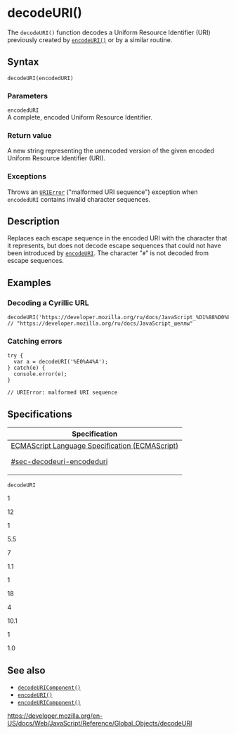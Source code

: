 # decodeURI()

The `decodeURI()` function decodes a Uniform Resource Identifier (URI) previously created by [`encodeURI()`](encodeuri) or by a similar routine.

## Syntax

    decodeURI(encodedURI)

### Parameters

`encodedURI`  
A complete, encoded Uniform Resource Identifier.

### Return value

A new string representing the unencoded version of the given encoded Uniform Resource Identifier (URI).

### Exceptions

Throws an [`URIError`](urierror) ("malformed URI sequence") exception when `encodedURI` contains invalid character sequences.

## Description

Replaces each escape sequence in the encoded URI with the character that it represents, but does not decode escape sequences that could not have been introduced by [`encodeURI`](encodeuri). The character "`#`” is not decoded from escape sequences.

## Examples

### Decoding a Cyrillic URL

    decodeURI('https://developer.mozilla.org/ru/docs/JavaScript_%D1%88%D0%B5%D0%BB%D0%BB%D1%8B');
    // "https://developer.mozilla.org/ru/docs/JavaScript_шеллы"

### Catching errors

    try {
      var a = decodeURI('%E0%A4%A');
    } catch(e) {
      console.error(e);
    }

    // URIError: malformed URI sequence

## Specifications

<table><thead><tr class="header"><th>Specification</th></tr></thead><tbody><tr class="odd"><td><a href="https://tc39.es/ecma262/#sec-decodeuri-encodeduri">ECMAScript Language Specification (ECMAScript) 
<br/>

<span class="small">#sec-decodeuri-encodeduri</span></a></td></tr></tbody></table>

`decodeURI`

1

12

1

5.5

7

1.1

1

18

4

10.1

1

1.0

## See also

- [`decodeURIComponent()`](decodeuricomponent)
- [`encodeURI()`](encodeuri)
- [`encodeURIComponent()`](encodeuricomponent)

<a href="https://developer.mozilla.org/en-US/docs/Web/JavaScript/Reference/Global_Objects/decodeURI" class="_attribution-link">https://developer.mozilla.org/en-US/docs/Web/JavaScript/Reference/Global_Objects/decodeURI</a>

